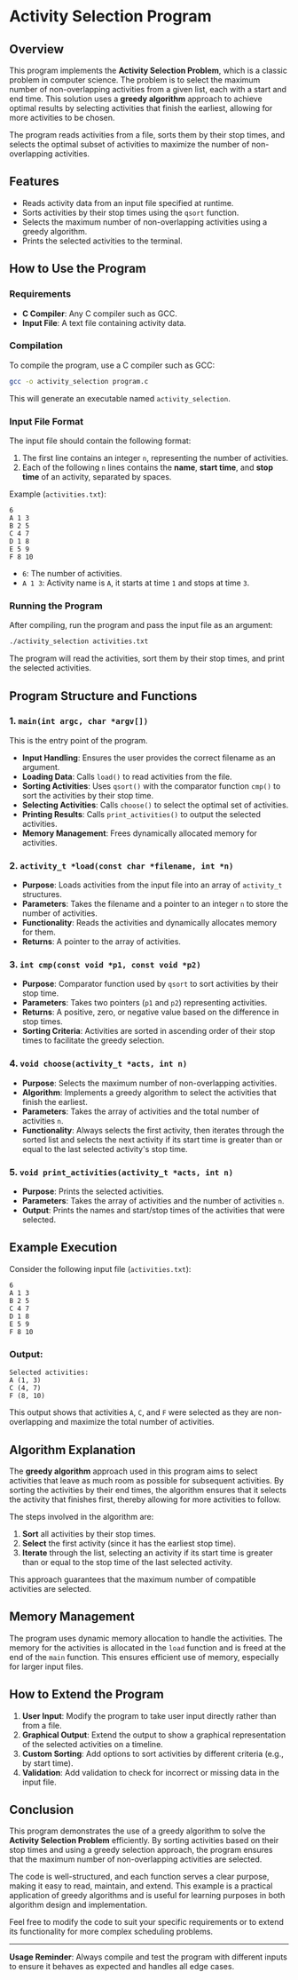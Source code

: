 # Activity Selection Program

## Overview
This program implements the **Activity Selection Problem**, which is a classic problem in computer science. The problem is to select the maximum number of non-overlapping activities from a given list, each with a start and end time. This solution uses a **greedy algorithm** approach to achieve optimal results by selecting activities that finish the earliest, allowing for more activities to be chosen.

The program reads activities from a file, sorts them by their stop times, and selects the optimal subset of activities to maximize the number of non-overlapping activities.

## Features
- Reads activity data from an input file specified at runtime.
- Sorts activities by their stop times using the `qsort` function.
- Selects the maximum number of non-overlapping activities using a greedy algorithm.
- Prints the selected activities to the terminal.

## How to Use the Program
### Requirements
- **C Compiler**: Any C compiler such as GCC.
- **Input File**: A text file containing activity data.

### Compilation
To compile the program, use a C compiler such as GCC:
```bash
gcc -o activity_selection program.c
```
This will generate an executable named `activity_selection`.

### Input File Format
The input file should contain the following format:
1. The first line contains an integer `n`, representing the number of activities.
2. Each of the following `n` lines contains the **name**, **start time**, and **stop time** of an activity, separated by spaces.

Example (`activities.txt`):
```
6
A 1 3
B 2 5
C 4 7
D 1 8
E 5 9
F 8 10
```
- `6`: The number of activities.
- `A 1 3`: Activity name is `A`, it starts at time `1` and stops at time `3`.

### Running the Program
After compiling, run the program and pass the input file as an argument:
```bash
./activity_selection activities.txt
```
The program will read the activities, sort them by their stop times, and print the selected activities.

## Program Structure and Functions
### 1. `main(int argc, char *argv[])`
This is the entry point of the program.
- **Input Handling**: Ensures the user provides the correct filename as an argument.
- **Loading Data**: Calls `load()` to read activities from the file.
- **Sorting Activities**: Uses `qsort()` with the comparator function `cmp()` to sort the activities by their stop time.
- **Selecting Activities**: Calls `choose()` to select the optimal set of activities.
- **Printing Results**: Calls `print_activities()` to output the selected activities.
- **Memory Management**: Frees dynamically allocated memory for activities.

### 2. `activity_t *load(const char *filename, int *n)`
- **Purpose**: Loads activities from the input file into an array of `activity_t` structures.
- **Parameters**: Takes the filename and a pointer to an integer `n` to store the number of activities.
- **Functionality**: Reads the activities and dynamically allocates memory for them.
- **Returns**: A pointer to the array of activities.

### 3. `int cmp(const void *p1, const void *p2)`
- **Purpose**: Comparator function used by `qsort` to sort activities by their stop time.
- **Parameters**: Takes two pointers (`p1` and `p2`) representing activities.
- **Returns**: A positive, zero, or negative value based on the difference in stop times.
- **Sorting Criteria**: Activities are sorted in ascending order of their stop times to facilitate the greedy selection.

### 4. `void choose(activity_t *acts, int n)`
- **Purpose**: Selects the maximum number of non-overlapping activities.
- **Algorithm**: Implements a greedy algorithm to select the activities that finish the earliest.
- **Parameters**: Takes the array of activities and the total number of activities `n`.
- **Functionality**: Always selects the first activity, then iterates through the sorted list and selects the next activity if its start time is greater than or equal to the last selected activity's stop time.

### 5. `void print_activities(activity_t *acts, int n)`
- **Purpose**: Prints the selected activities.
- **Parameters**: Takes the array of activities and the number of activities `n`.
- **Output**: Prints the names and start/stop times of the activities that were selected.

## Example Execution
Consider the following input file (`activities.txt`):
```
6
A 1 3
B 2 5
C 4 7
D 1 8
E 5 9
F 8 10
```
### Output:
```
Selected activities:
A (1, 3)
C (4, 7)
F (8, 10)
```
This output shows that activities `A`, `C`, and `F` were selected as they are non-overlapping and maximize the total number of activities.

## Algorithm Explanation
The **greedy algorithm** approach used in this program aims to select activities that leave as much room as possible for subsequent activities. By sorting the activities by their end times, the algorithm ensures that it selects the activity that finishes first, thereby allowing for more activities to follow.

The steps involved in the algorithm are:
1. **Sort** all activities by their stop times.
2. **Select** the first activity (since it has the earliest stop time).
3. **Iterate** through the list, selecting an activity if its start time is greater than or equal to the stop time of the last selected activity.

This approach guarantees that the maximum number of compatible activities are selected.

## Memory Management
The program uses dynamic memory allocation to handle the activities. The memory for the activities is allocated in the `load` function and is freed at the end of the `main` function. This ensures efficient use of memory, especially for larger input files.

## How to Extend the Program
1. **User Input**: Modify the program to take user input directly rather than from a file.
2. **Graphical Output**: Extend the output to show a graphical representation of the selected activities on a timeline.
3. **Custom Sorting**: Add options to sort activities by different criteria (e.g., by start time).
4. **Validation**: Add validation to check for incorrect or missing data in the input file.

## Conclusion
This program demonstrates the use of a greedy algorithm to solve the **Activity Selection Problem** efficiently. By sorting activities based on their stop times and using a greedy selection approach, the program ensures that the maximum number of non-overlapping activities are selected.

The code is well-structured, and each function serves a clear purpose, making it easy to read, maintain, and extend. This example is a practical application of greedy algorithms and is useful for learning purposes in both algorithm design and implementation.

Feel free to modify the code to suit your specific requirements or to extend its functionality for more complex scheduling problems.

---

**Usage Reminder**: Always compile and test the program with different inputs to ensure it behaves as expected and handles all edge cases.

